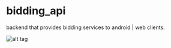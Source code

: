 bidding_api
===========

backend that provides bidding services to android | web clients. 

![alt tag](https://github.com/vrrs/bidding_api/2013-11-28.jpg)

